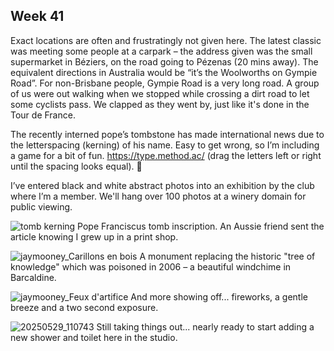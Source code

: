 ## Week 41
Exact locations are often and frustratingly not given here. The latest classic was meeting some people at a carpark – the address given was the small supermarket in Béziers, on the road going to Pézenas (20 mins away). The equivalent directions in Australia would be “it’s the Woolworths on Gympie Road”. For non-Brisbane people, Gympie Road is a very long road. A group of us were out walking when we stopped while crossing a dirt road to let some cyclists pass. We clapped as they went by, just like it's done in the Tour de France.

The recently interned pope’s tombstone has made international news due to the letterspacing (kerning) of his name. Easy to get wrong, so I’m including a game for a bit of fun. https://type.method.ac/ (drag the letters left or right until the spacing looks equal). 🤣

I’ve entered black and white abstract photos into an exhibition by the club where I’m a member. We'll hang over 100 photos at a winery domain for public viewing.

![tomb kerning](https://github.com/user-attachments/assets/a09094da-6d9b-4148-a5d3-b3b13d2993ab)
Pope Franciscus tomb inscription. An Aussie friend sent the article knowing I grew up in a print shop.

![jaymooney_Carillons en bois](https://github.com/user-attachments/assets/62a3de91-65ac-4dc7-901f-394f686645ef)
A monument replacing the historic "tree of knowledge" which was poisoned in 2006 – a beautiful windchime in Barcaldine.

![jaymooney_Feux d'artifice](https://github.com/user-attachments/assets/c9b5ff9e-0601-4232-ac16-241bb62d33e6)
And more showing off... fireworks, a gentle breeze and a two second exposure.

![20250529_110743](https://github.com/user-attachments/assets/7308a5f6-329b-44c7-a4e9-b1941c39bad7)
Still taking things out... nearly ready to start adding a new shower and toilet here in the studio.
